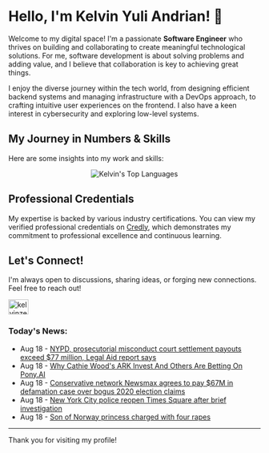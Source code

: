 # Hello, I'm Kelvin Yuli Andrian! 👋

Welcome to my digital space! I'm a passionate **Software Engineer** who thrives on building and collaborating to create meaningful technological solutions. For me, software development is about solving problems and adding value, and I believe that collaboration is key to achieving great things.

I enjoy the diverse journey within the tech world, from designing efficient backend systems and managing infrastructure with a DevOps approach, to crafting intuitive user experiences on the frontend. I also have a keen interest in cybersecurity and exploring low-level systems.

## My Journey in Numbers & Skills

Here are some insights into my work and skills:

<p align="center">
  <img src="https://github-readme-stats.vercel.app/api/top-langs/?username=kelvinzer0&layout=compact&theme=radical" alt="Kelvin's Top Languages" />
</p>

## Professional Credentials

My expertise is backed by various industry certifications. You can view my verified professional credentials on [Credly](https://www.credly.com/users/kelvin-yuli-andrian/badges), which demonstrates my commitment to professional excellence and continuous learning.

## Let's Connect!

I'm always open to discussions, sharing ideas, or forging new connections. Feel free to reach out!

<p align="left">
    <a href="https://linkedin.com/in/kelvinzero" target="blank"><img align="center" src="https://cdn.jsdelivr.net/npm/simple-icons@3.0.1/icons/linkedin.svg" alt="kelvinzero" height="30" width="40" /></a>
</p>

### Today's News:

<!-- feed start -->
- Aug 18 - [NYPD, prosecutorial misconduct court settlement payouts exceed $77 million, Legal Aid report says](https://www.yahoo.com/news/articles/nypd-prosecutorial-misconduct-court-settlement-170400321.html)
- Aug 18 - [Why Cathie Wood's ARK Invest And Others Are Betting On Pony.AI](https://finance.yahoo.com/news/why-cathie-woods-ark-invest-161813691.html)
- Aug 18 - [Conservative network Newsmax agrees to pay $67M in defamation case over bogus 2020 election claims](https://www.yahoo.com/news/articles/newsmax-agrees-pay-67m-settlement-154603217.html)
- Aug 18 - [New York City police reopen Times Square after brief investigation](https://www.yahoo.com/news/articles/york-city-police-avoid-times-154149075.html)
- Aug 18 - [Son of Norway princess charged with four rapes](https://www.yahoo.com/news/articles/son-norway-princess-charged-four-150611651.html)
<!-- feed end -->

---

Thank you for visiting my profile!
